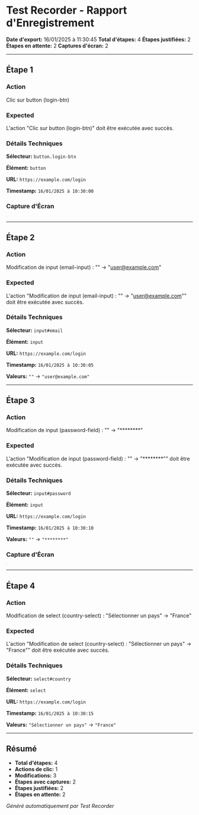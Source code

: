# Test Recorder - Rapport d'Enregistrement

**Date d'export:** 16/01/2025 à 11:30:45
**Total d'étapes:** 4
**Étapes justifiées:** 2
**Étapes en attente:** 2
**Captures d'écran:** 2

---

## Étape 1

### Action

Clic sur button (login-btn)

### Expected

L'action "Clic sur button (login-btn)" doit être exécutée avec succès.

### Détails Techniques

**Sélecteur:** `button.login-btn`

**Élément:** `button`

**URL:** `https://example.com/login`

**Timestamp:** `16/01/2025 à 10:30:00`

### Capture d'Écran

![Capture d'écran - Étape 1](data:image/png;base64,iVBORw0KGgoAAAANSUhEUgAAAAEAAAABCAYAAAAfFcSJAAAADUlEQVR42mNkYPhfDwAChwGA60e6kgAAAABJRU5ErkJggg==)

---

## Étape 2

### Action

Modification de input (email-input) : "" → "user@example.com"

### Expected

L'action "Modification de input (email-input) : "" → "user@example.com"" doit être exécutée avec succès.

### Détails Techniques

**Sélecteur:** `input#email`

**Élément:** `input`

**URL:** `https://example.com/login`

**Timestamp:** `16/01/2025 à 10:30:05`

**Valeurs:** `""` → `"user@example.com"`

---

## Étape 3

### Action

Modification de input (password-field) : "" → "********"

### Expected

L'action "Modification de input (password-field) : "" → "********"" doit être exécutée avec succès.

### Détails Techniques

**Sélecteur:** `input#password`

**Élément:** `input`

**URL:** `https://example.com/login`

**Timestamp:** `16/01/2025 à 10:30:10`

**Valeurs:** `""` → `"********"`

### Capture d'Écran

![Capture d'écran - Étape 3](data:image/png;base64,iVBORw0KGgoAAAANSUhEUgAAAAEAAAABCAYAAAAfFcSJAAAADUlEQVR42mNkYPhfDwAChwGA60e6kgAAAABJRU5ErkJggg==)

---

## Étape 4

### Action

Modification de select (country-select) : "Sélectionner un pays" → "France"

### Expected

L'action "Modification de select (country-select) : "Sélectionner un pays" → "France"" doit être exécutée avec succès.

### Détails Techniques

**Sélecteur:** `select#country`

**Élément:** `select`

**URL:** `https://example.com/login`

**Timestamp:** `16/01/2025 à 10:30:15`

**Valeurs:** `"Sélectionner un pays"` → `"France"`

---

## Résumé

- **Total d'étapes:** 4
- **Actions de clic:** 1
- **Modifications:** 3
- **Étapes avec captures:** 2
- **Étapes justifiées:** 2
- **Étapes en attente:** 2

*Généré automatiquement par Test Recorder* 